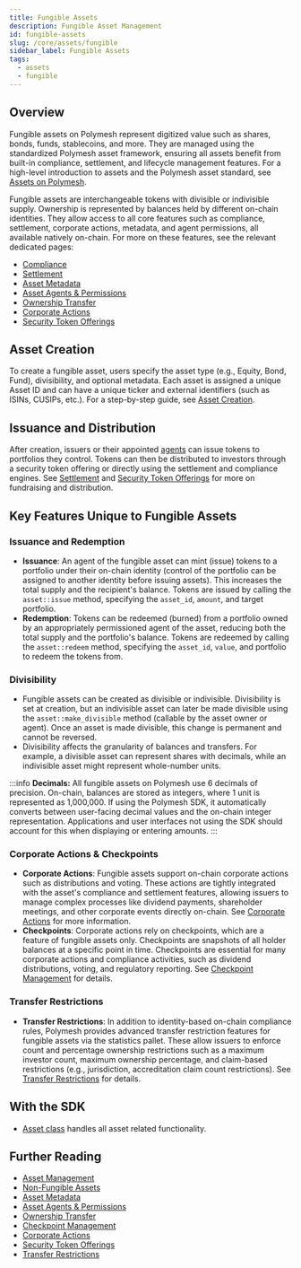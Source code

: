 ```yaml
---
title: Fungible Assets
description: Fungible Asset Management
id: fungible-assets
slug: /core/assets/fungible
sidebar_label: Fungible Assets
tags:
  - assets
  - fungible
---
```


## Overview

Fungible assets on Polymesh represent digitized value such as shares, bonds, funds, stablecoins, and more. They are managed using the standardized Polymesh asset framework, ensuring all assets benefit from built-in compliance, settlement, and lifecycle management features. For a high-level introduction to assets and the Polymesh asset standard, see [Assets on Polymesh](/core/assets).

Fungible assets are interchangeable tokens with divisible or indivisible supply. Ownership is represented by balances held by different on-chain identities. They allow access to all core features such as compliance, settlement, corporate actions, metadata, and agent permissions, all available natively on-chain. For more on these features, see the relevant dedicated pages:

- [Compliance](/compliance)
- [Settlement](/settlement)
- [Asset Metadata](/core/assets/metadata)
- [Asset Agents & Permissions](/asset-agents)
- [Ownership Transfer](/core/assets/ownership-transfer)
- [Corporate Actions](/corporate-actions)
- [Security Token Offerings](/sto)

## Asset Creation

To create a fungible asset, users specify the asset type (e.g., Equity, Bond, Fund), divisibility, and optional metadata. Each asset is assigned a unique Asset ID and can have a unique ticker and external identifiers (such as ISINs, CUSIPs, etc.). For a step-by-step guide, see [Asset Creation](/core/assets#asset-creation).

## Issuance and Distribution

After creation, issuers or their appointed [agents](/asset-agents) can issue tokens to portfolios they control. Tokens can then be distributed to investors through a security token offering or directly using the settlement and compliance engines. See [Settlement](/settlement) and [Security Token Offerings](/sto) for more on fundraising and distribution.

## Key Features Unique to Fungible Assets

### Issuance and Redemption

- **Issuance**: An agent of the fungible asset can mint (issue) tokens to a portfolio under their on-chain identity (control of the portfolio can be assigned to another identity before issuing assets). This increases the total supply and the recipient's balance. Tokens are issued by calling the `asset::issue` method, specifying the `asset_id`, `amount`, and target portfolio.
- **Redemption**: Tokens can be redeemed (burned) from a portfolio owned by an appropriately permissioned agent of the asset, reducing both the total supply and the portfolio's balance. Tokens are redeemed by calling the `asset::redeem` method, specifying the `asset_id`, `value`, and portfolio to redeem the tokens from.

### Divisibility

- Fungible assets can be created as divisible or indivisible. Divisibility is set at creation, but an indivisible asset can later be made divisible using the `asset::make_divisible` method (callable by the asset owner or agent). Once an asset is made divisible, this change is permanent and cannot be reversed.
- Divisibility affects the granularity of balances and transfers. For example, a divisible asset can represent shares with decimals, while an indivisible asset might represent whole-number units.

:::info
**Decimals:** All fungible assets on Polymesh use 6 decimals of precision. On-chain, balances are stored as integers, where 1 unit is represented as 1,000,000. If using the Polymesh SDK, it automatically converts between user-facing decimal values and the on-chain integer representation. Applications and user interfaces not using the SDK should account for this when displaying or entering amounts.
:::

### Corporate Actions & Checkpoints

- **Corporate Actions**: Fungible assets support on-chain corporate actions such as distributions and voting. These actions are tightly integrated with the asset's compliance and settlement features, allowing issuers to manage complex processes like dividend payments, shareholder meetings, and other corporate events directly on-chain. See [Corporate Actions](/corporate-actions) for more information.
- **Checkpoints**: Corporate actions rely on checkpoints, which are a feature of fungible assets only. Checkpoints are snapshots of all holder balances at a specific point in time. Checkpoints are essential for many corporate actions and compliance activities, such as dividend distributions, voting, and regulatory reporting. See [Checkpoint Management](/corporate-actions/checkpoints) for details.

### Transfer Restrictions

- **Transfer Restrictions**: In addition to identity-based on-chain compliance rules, Polymesh provides advanced transfer restriction features for fungible assets via the statistics pallet. These allow issuers to enforce count and percentage ownership restrictions such as a maximum investor count, maximum ownership percentage, and claim-based restrictions (e.g., jurisdiction, accreditation claim count restrictions). See [Transfer Restrictions](/compliance/transfer-restrictions) for details.

## With the SDK
- [Asset class](https://developers.polymesh.network/sdk-docs/classes/API/Client/Assets/) handles all asset related functionality.

## Further Reading

- [Asset Management](/core/assets)
- [Non-Fungible Assets](/core/assets/nft)
- [Asset Metadata](/core/assets/metadata)
- [Asset Agents & Permissions](/asset-agents)
- [Ownership Transfer](/core/assets/ownership-transfer)
- [Checkpoint Management](/corporate-actions/checkpoints)
- [Corporate Actions](/corporate-actions)
- [Security Token Offerings](/sto)
- [Transfer Restrictions](/compliance/transfer-restrictions)
